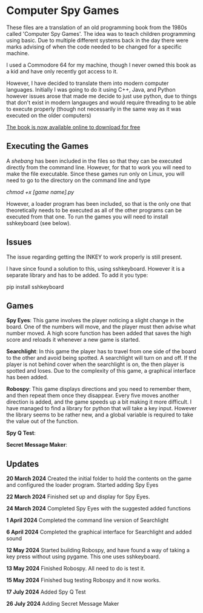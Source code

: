 # Computer Spy Games

These files are a translation of an old programming book from the 1980s
called 'Computer Spy Games'. The idea was to teach children programming
using basic. Due to multiple different systems back in the day there were marks
advising of when the code needed to be changed for a specific machine.

I used a Commodore 64 for my machine, though I never owned this book as a kid
and have only recently got access to it.

However, I have decided to translate them into modern computer languages. Initially
I was going to do it using C++, Java, and Python however issues arose that made me
decide to just use python, due to things that don't exist in modern langauges and would
require threading to be able to execute properly (though not necessarily in the same way
as it was executed on the older computers)

[The book is now available online to download for free](https://archive.org/details/Computer_Spy_Games)

## Executing the Games

A *shebang* has been included in the files so that they can be executed directly from the
command line. However, for that to work you will need to make the file executable. Since these
games run only on Linux, you will need to go to the directory on the command line and type

*chmod +x [game name].py*

However, a loader program has been included, so that is the only one that theoretically needs to be
executed as all of the other programs can be executed from that one.
To run the games you will need to install sshkeyboard (see below).

## Issues
The issue regarding getting the INKEY to work properly is still present.

I have since found a solution to this, using sshkeyboard. However it is a separate library and has to be added. To add it you type:

pip install sshkeyboard

## Games

**Spy Eyes**: This game involves the player noticing a slight change in the
board. One of the numbers will move, and the player must then advise what
number moved. A high score function has been added that saves the high score
and reloads it whenever a new game is started.

**Searchlight**: In this game the player has to travel from one side of the
board to the other and avoid being spotted. A searchlight will turn on and off.
If the player is not behind cover when the searchlight is on, the then player
is spotted and loses. Due to the complexity of this game, a graphical interface
has been added.

**Robospy**: This game displays directions and you need to remember them, and then repeat them once
they disappear. Every five moves another direction is added, and the game speeds up a bit making it
more difficult. I have managed to find a library for python that will take a key input. However the
library seems to be rather new, and a global variable is required to take the value out of the function.

**Spy Q Test**:

**Secret Message Maker**:

## Updates
**20 March 2024**
Created the initial folder to hold the contents on the game and configured the loader program.
Started adding Spy Eyes

**22 March 2024**
Finished set up and display for Spy Eyes.

**24 March 2024**
Completed Spy Eyes with the suggested added functions

**1 April 2024**
Completed the command line version of Searchlight

**6 April 2024**
Completed the graphical interface for Searchlight and added sound

**12 May 2024**
Started building Robospy, and have found a way of taking a key press without
using pygame. This one uses sshkeyboard.

**13 May 2024**
Finished Robospy. All need to do is test it.

**15 May 2024**
Finished bug testing Robospy and it now works.

**17 July 2024**
Added Spy Q Test

**26 July 2024**
Adding Secret Message Maker

